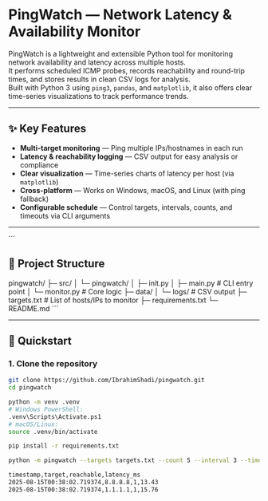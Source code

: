 # PingWatch — Network Latency & Availability Monitor

PingWatch is a lightweight and extensible Python tool for monitoring network availability and latency across multiple hosts.  
It performs scheduled ICMP probes, records reachability and round-trip times, and stores results in clean CSV logs for analysis.  
Built with Python 3 using `ping3`, `pandas`, and `matplotlib`, it also offers clear time-series visualizations to track performance trends.

---

## ✨ Key Features
- **Multi-target monitoring** — Ping multiple IPs/hostnames in each run  
- **Latency & reachability logging** — CSV output for easy analysis or compliance  
- **Clear visualization** — Time-series charts of latency per host (via `matplotlib`)  
- **Cross-platform** — Works on Windows, macOS, and Linux (with ping fallback)  
- **Configurable schedule** — Control targets, intervals, counts, and timeouts via CLI arguments

---
´´´
## 📂 Project Structure
pingwatch/
├─ src/
│ └─ pingwatch/
│ ├─ init.py
│ ├─ main.py # CLI entry point
│ └─ monitor.py # Core logic
├─ data/
│ └─ logs/ # CSV output
├─ targets.txt # List of hosts/IPs to monitor
├─ requirements.txt
└─ README.md
´´´

---

## 🚀 Quickstart

### 1. Clone the repository
```bash
git clone https://github.com/IbrahimShadi/pingwatch.git
cd pingwatch

python -m venv .venv
# Windows PowerShell:
.venv\Scripts\Activate.ps1
# macOS/Linux:
source .venv/bin/activate

pip install -r requirements.txt

python -m pingwatch --targets targets.txt --count 5 --interval 3 --timeout 2 --out data/logs/run.csv

timestamp,target,reachable,latency_ms
2025-08-15T00:38:02.719374,8.8.8.8,1,13.43
2025-08-15T00:38:02.719374,1.1.1.1,1,15.76
